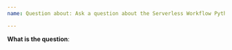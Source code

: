 ```yaml
---
name: Question about: Ask a question about the Serverless Workflow Python SDK labels: kind/question

---
```


**What is the question**: